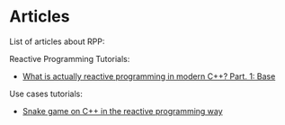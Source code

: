 # Articles

List of articles about RPP:

Reactive Programming Tutorials:
- [What is actually reactive programming in modern C++? Part. 1: Base](https://medium.com/@victimsnino/what-is-actually-reactive-programming-in-modern-c-part-1-base-929355ac2901?source=friends_link&sk=59986e68b0688469c65ca0c757bbfd89)


Use cases tutorials:
- [Snake game on C++ in the reactive programming way](https://medium.com/@victimsnino/snake-game-on-c-in-the-reactive-programming-way-19310a73923a?source=friends_link&sk=608039f66da373d4f81c806ffe58298c)
